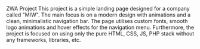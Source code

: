 ZWA Project
This project is a simple landing page designed for a company called "MIW". The main focus is on a modern design with animations and a clean, minimalistic navigation bar. The page utilises custom fonts, smooth logo animations and hover effects for the navigation menu. Furthermore, the project is focused on using only the pure HTML, CSS, JS, PHP stack without any frameworks, libraries, etc. 
